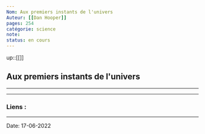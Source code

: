 ```yaml
---
Nom: Aux premiers instants de l'univers
Auteur: [[Dan Hooper]]
pages: 254
catégorie: science 
note:
status: en cours
---
```


up::[[]]

## Aux premiers instants de l'univers

---




---
### Liens :

---

Date: 17-06-2022